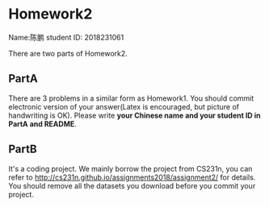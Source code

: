 # Homework2

Name:陈鹏  student ID: 2018231061

There are two parts of Homework2.

 ## PartA 
 There are 3 problems in a similar form as Homework1. 
 You should commit electronic version of your answer(Latex is encouraged, but picture of handwriting is OK).
 Please write **your Chinese name and your student ID in PartA and README**.

 

## PartB 
It's a coding project. We mainly borrow the project from CS231n, 
you can refer to http://cs231n.github.io/assignments2018/assignment2/ for details. You should remove all the datasets you download before you commit your project.


